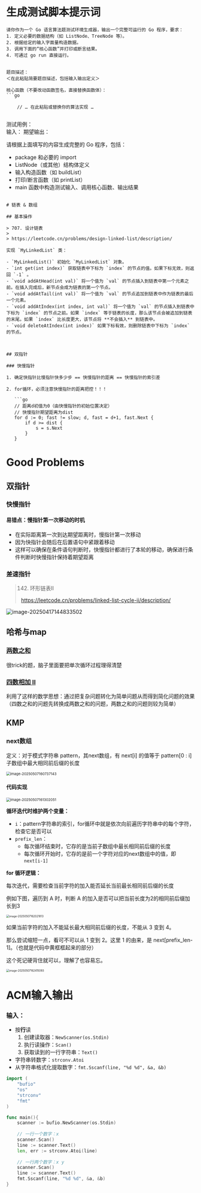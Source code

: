 # 生成测试脚本提示词

```
请你作为一个 Go 语言算法题测试环境生成器，输出一个完整可运行的 Go 程序，要求：
1. 定义必要的数据结构（如 ListNode、TreeNode 等）。
2. 根据给定的输入字面量构造数据。
3. 调用下面的“核心函数”并打印或断言结果。
4. 可通过 go run 直接运行。

 
题目描述：  
＜在此粘贴简要题目描述，包括输入输出定义＞  

核心函数（不要改动函数签名，直接替换函数体）：  
```go

    // … 在此粘贴或替换你的算法实现 …
    
```

测试用例：  
输入： 
期望输出： 


请根据上面填写的内容生成完整的 Go 程序，包括：  
- package 和必要的 import  
- ListNode（或其他）结构体定义  
- 输入构造函数（如 buildList）  
- 打印/断言函数（如 printList）  
- main 函数中构造测试输入、调用核心函数、输出结果  
```

# 链表 & 数组

## 基本操作

> 707. 设计链表
>
> https://leetcode.cn/problems/design-linked-list/description/

实现 `MyLinkedList` 类：

- `MyLinkedList()` 初始化 `MyLinkedList` 对象。
- `int get(int index)` 获取链表中下标为 `index` 的节点的值。如果下标无效，则返回 `-1` 。
- `void addAtHead(int val)` 将一个值为 `val` 的节点插入到链表中第一个元素之前。在插入完成后，新节点会成为链表的第一个节点。
- `void addAtTail(int val)` 将一个值为 `val` 的节点追加到链表中作为链表的最后一个元素。
- `void addAtIndex(int index, int val)` 将一个值为 `val` 的节点插入到链表中下标为 `index` 的节点之前。如果 `index` 等于链表的长度，那么该节点会被追加到链表的末尾。如果 `index` 比长度更大，该节点将 **不会插入** 到链表中。
- `void deleteAtIndex(int index)` 如果下标有效，则删除链表中下标为 `index` 的节点。



## 双指针

### 快慢指针

1. 确定快指针比慢指针快多少步 == 快慢指针的距离 == 快慢指针的索引差

2. for循环，必须注意快慢指针的距离把控！！！

   ```go
   // 距离d初值为0（由快慢指针的初始位置决定）
   // 快慢指针期望距离为dist
   for d := 0; fast != slow; d, fast = d+1, fast.Next {
       if d >= dist { 
           s = s.Next
       }
   }
```

# Good Problems

## 双指针

### 快慢指针

#### 易错点：慢指针第一次移动的时机

- 在实际距离第一次到达期望距离时，慢指针第一次移动
- 因为快指针会随后在后置语句中紧跟着移动
- 这样可以确保在条件语句判断时，快慢指针都进行了本轮的移动，确保进行条件判断时快慢指针保持着期望距离

### 差速指针

> 142. 环形链表II
>
> https://leetcode.cn/problems/linked-list-cycle-ii/description/

![image-20250417144833502](../images/image-20250417144833502.png)

## 哈希与map

### [两数之和](https://leetcode.cn/problems/two-sum/)

很trick的题，脑子里面要把单次循环过程理得清楚

### [四数相加 II](https://leetcode.cn/problems/4sum-ii/)

利用了这样的数学思想：通过把复杂问题转化为简单问题从而得到简化问题的效果（四数之和的问题先转换成两数之和的问题，两数之和的问题则较为简单）



## KMP

### next数组

定义：对于模式字符串 pattern，其next数组，有 next[i] 的值等于 pattern[0 : i]子数组中最大相同前后缀的长度

<img src="../images/image-20250507160737143.png" alt="image-20250507160737143" style="zoom:67%;" />

#### 代码实现

<img src="../images/image-20250507161302051.png" alt="image-20250507161302051" style="zoom:67%;" />

**循环迭代时维护两个变量：**

- `i`：pattern字符串的索引，for循环中就是依次向前遍历字符串中的每个字符，检查它是否可以
- `prefix_len`：
  - 每次循环结束时，它存的是当前子数组中最长相同前后缀的长度
  - 每次循环开始时，它存的是前一个字符对应的next数组中的值，即`next[i-1]`

**for 循环逻辑：**

每次迭代，需要检查当前字符的加入能否延长当前最长相同前后缀的长度

例如下图，遍历到 A 时，判断 A 的加入是否可以把当前长度为2的相同前后缀加长到3

<img src="../images/image-20250507162021813.png" alt="image-20250507162021813" style="zoom: 50%;" />

如果当前字符的加入不能延长最大相同前后缀的长度，不能从 3 变到 4。

那么尝试缩短一点，看可不可以从 1 变到 2。这里 1 的由来，是 next[prefix_len-1]。（也就是代码中黄框框起来的部分）

这个死记硬背住就可以，理解了也容易忘。

<img src="../images/image-20250507162415093.png" alt="image-20250507162415093" style="zoom:50%;" />



# ACM输入输出

### 输入：

- 按**行**读
  1. 创建读取器：`NewScanner(os.Stdin)`
  2. 执行读操作：`Scan()`
  3. 获取读到的一行字符串：`Text() `
- 字符串转数字：`strconv.Atoi`
- 从字符串格式化提取数字：`fmt.Sscanf(line, "%d %d", &a, &b)`

```go
import (
	"bufio"
	"os"
	"strconv"
    "fmt"
)

func main(){
   	scanner := bufio.NewScanner(os.Stdin)
    
    // 一行一个数字：x
    scanner.Scan()
    line := scanner.Text() 
    len, err := strconv.Atoi(line)    
    
    // 一行两个数字：x y
    scanner.Scan()
    line := scanner.Text() 
    fmt.Sscanf(line, "%d %d", &a, &b)
}
```

